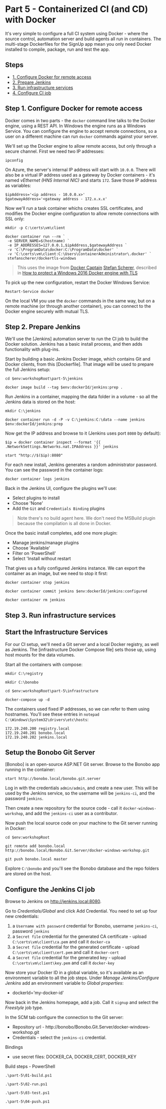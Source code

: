 # Part 5 - Containerized CI (and CD) with Docker

It's very simple to configure a full CI system using Docker - where the source control, automation server and build agents all run in containers. The multi-stage Dockerfiles for the SignUp app mean you only need Docker installed to compile, package, run and test the app. 

## Steps

* [1. Configure Docker for remote access](#1)
* [2. Prepare Jenkins](#2)
* [3. Run infrastructure services](#3)
* [4. Configure CI job](#4)


## <a name="1"></a>Step 1. Configure Docker for remote access

Docker comes in two parts - the `docker` command line talks to the Docker engine, using a REST API. In Windows the engine runs as a Windows Service. You can configure the engine to accept remote connections, so a user on a different machine can run `docker` commands against your server.

We'll set up the Docker engine to allow remote access, but only through a secure channel. First we need two IP addresses:

```
ipconfig
```

On Azure, the server's internal IP address will start with `10.0.0`. There will also be a virtual IP address used as a gateway by Docker containers - it's named _vEthernet (HNS Internal NIC)_ and starts `172`. Save those IP address as variables:

```
$ipAddress='<ip address - 10.0.0.x>'
$gatewayAddress='<gateway address - 172.x.x.x'
```

Now we'll run a task container whichs creates SSL certificates, and modifies the Docker engine configuration to allow remote connections with SSL only:

```
mkdir -p C:\certs\vm\client

docker container run --rm `
 -e SERVER_NAME=$(hostname) `
 -e IP_ADDRESSES=127.0.0.1,$ipAddress,$gatewayAddress `
 -v 'C:\ProgramData\docker:C:\ProgramData\docker' `
 -v 'C:\certs\vm\client:C:\Users\ContainerAdministrator\.docker' `
 stefanscherer/dockertls-windows
```

> This uses the image from [Docker Captain](https://www.docker.com/community/docker-captains) [Stefan Scherer](https://twitter.com/stefscherer), described in [How to protect a Windows 2016 Docker engine with TLS](https://stefanscherer.github.io/protecting-a-windows-2016-docker-engine-with-tls/)

To pick up the new configuration, restart the Docker Windows Service:

```
Restart-Service docker
```

On the local VM you use the `docker` commands in the same way, but on a remote machine (or through another container), you can connect to the Docker engine securely with mutual TLS.


## <a name="2"></a>Step 2. Prepare Jenkins


We'll use the [Jenkins] automation server to run the CI job to build the Docker solution. Jenkins has a basic install process, and then adds functionality with plug-ins.

Start by building a basic Jenkins Docker image, which contains Git and Docker clients, from this [Dockerfile]. That image will be used to prepare the full Jenkins setup:

```
cd $env:workshopRoot\part-5\jenkins

docker image build --tag $env:dockerId/jenkins:prep .
```

Run Jenkins in a container, mapping the data folder in a volume - so all the Jenkins data is stored on the host:

```
mkdir C:\jenkins

docker container run -d -P -v C:\jenkins:C:\data --name jenkins $env:dockerId/jenkins:prep
```

Now get the IP address and browse to it (Jenkins uses port `8080` by default):

```
$ip = docker container inspect --format '{{ .NetworkSettings.Networks.nat.IPAddress }}' jenkins

start "http://$($ip):8080"
```

For each new install, Jenkins generates a random administrator password. You can see the password in the container logs:

```
docker container logs jenkins
```

Back in the Jenkins UI, configure the plugins we'll use:

- Select plugins to install
- Choose 'None'
- Add the `Git` and `Credentials Binding` plugins

> Note there's no build agent here. We don't need the MSBuild plugin because the compilation is all done in Docker.

Once the basic install completes, add one more plugin:

- Manage jenkins/manage plugins
- Choose 'Available'
- Filter on 'PowerShell'
- Select 'Install without restart

That gives us a fully configured Jenkins instance. We can export the container as an image, but we need to stop it first:

```
docker container stop jenkins

docker container commit jenkins $env:dockerId/jenkins:configured

docker container rm jenkins
```

## <a name="3"></a>Step 3. Run infrastructure services

## Start the Infrastructure Services

For our CI setup, we'll need a Git server and a local Docker registry, as well as Jenkins. The [infrastructure Docker Compose file] sets those up, using host mounts for the data volumes.

Start all the containers with compose:

```
mkdir C:\registry

mkdir C:\bonobo

cd $env:workshopRoot\part-5\infrastructure

docker-compose up -d
```

The containers used fixed IP addresses, so we can refer to them using hostnames. You'll see these entries in `notepad C:\Windows\System32\drivers\etc\hosts`:

```
172.19.240.200 registry.local
172.19.240.201 bonobo.local
172.19.240.202 jenkins.local
```

## Setup the Bonobo Git Server

[Bonobo] is an open-source ASP.NET Git server. Browse to the Bonobo app running in the container:

```
start http://bonobo.local/bonobo.git.server
```

Log in with the credentials `admin/admin`, and create a new user. This will be used by the Jenkins service, so the username will be `jenkins-ci`, and the password `jenkins`.

Then create a new repository for the source code - call it `docker-windows-workshop`, and add the `jenkins-ci` user as a contributor.

Now push the local source code on your machine to the Git server running in Docker:

```
cd $env:workshopRoot

git remote add bonobo.local http://bonobo.local/Bonobo.Git.Server/docker-windows-workshop.git

git push bonobo.local master
```

Explore `C:\bonobo` and you'll see the Bonobo database and the repo folders are stored on the host.


## Configure the Jenkins CI job

Browse to Jenkins on http://jenkins.local:8080.

Go to _Credentials/Global_ and click  Add Credential. You need to set up four new credentials:

1. a `Username with password` credential for Bonobo, username `jenkins-ci`, password `jenkins`
2. a `Secret file` credential for the generated CA certificate - upload `C:\certs\vm\client\ca.pem` and call it `docker-ca`
3. a `Secret file` credential for the generated certificate - upload `C:\certs\vm\client\cert.pem` and call it `docker-cert`
4. a `Secret file` credential for the generated key - upload `C:\certs\vm\client\key.pem` and call it `docker-key`

Now store your Docker ID in a global variable, so it's available as an environment variable to all the job steps. Under _Manage Jenkins/Configure Jenkins_ add an environment variable to _Global properties_:

- dockerId='my-docker-id'

Now back in the Jenkins homepage, add a job. Call it `signup` and select the _Freestyle_ job type.

In the SCM tab configure the connection to the Git server:

- Repository url - http://bonobo/Bonobo.Git.Server/docker-windows-workshop.git
- Credentials - select the `jenkins-ci` credential.

Bindings

- use secret files: DOCKER_CA, DOCKER_CERT, DOCKER_KEY


Build steps - PowerShell

```
.\part-5\01-build.ps1
```

```
.\part-5\02-run.ps1
```

```
.\part-5\03-test.ps1
```

```
.\part-5\04-push.ps1
```